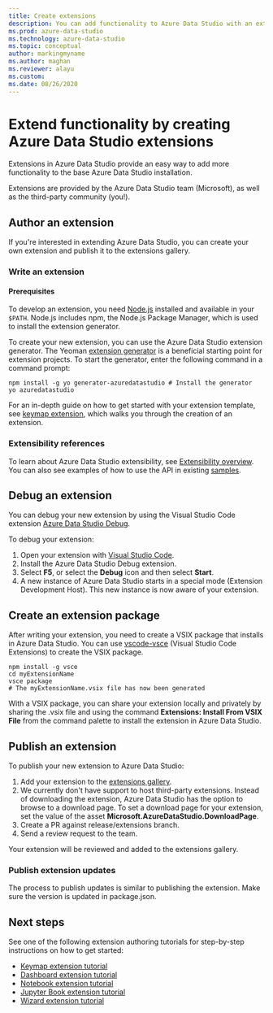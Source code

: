 ```yaml
---
title: Create extensions
description: You can add functionality to Azure Data Studio with an extension. Learn how to create an extension and publish it to the extensions gallery.
ms.prod: azure-data-studio
ms.technology: azure-data-studio
ms.topic: conceptual
author: markingmyname
ms.author: maghan
ms.reviewer: alayu
ms.custom: 
ms.date: 08/26/2020
---
```


# Extend functionality by creating Azure Data Studio extensions

Extensions in Azure Data Studio provide an easy way to add more functionality to the base Azure Data Studio installation.

Extensions are provided by the Azure Data Studio team (Microsoft), as well as the third-party community (you!).

## Author an extension

If you're interested in extending Azure Data Studio, you can create your own extension and publish it to the extensions gallery.

### Write an extension

#### Prerequisites

To develop an extension, you need [Node.js](https://nodejs.org/) installed and available in your `$PATH`. Node.js includes npm, the Node.js Package Manager, which is used to install the extension generator.

To create your new extension, you can use the Azure Data Studio extension generator. The Yeoman [extension generator](https://www.npmjs.com/package/generator-azuredatastudio) is a beneficial starting point for extension projects. To start the generator, enter the following command in a command prompt:

```console
npm install -g yo generator-azuredatastudio # Install the generator
yo azuredatastudio
```

For an in-depth guide on how to get started with your extension template, see [keymap extension](keymap-extension.md), which walks you through the creation of an extension.

### Extensibility references

To learn about Azure Data Studio extensibility, see [Extensibility overview](../extensibility.md). You can also see examples of how to use the API in existing [samples](https://github.com/Microsoft/azuredatastudio/tree/main/samples).

## Debug an extension

You can debug your new extension by using the Visual Studio Code extension [Azure Data Studio Debug](https://github.com/kevcunnane/sqlops-debug).

To debug your extension:

1. Open your extension with [Visual Studio Code](https://code.visualstudio.com/).
2. Install the Azure Data Studio Debug extension.
3. Select **F5**, or select the **Debug** icon and then select **Start**.
4. A new instance of Azure Data Studio starts in a special mode (Extension Development Host). This new instance is now aware of your extension.

## Create an extension package

After writing your extension, you need to create a VSIX package that installs in Azure Data Studio. You can use [vscode-vsce](https://github.com/Microsoft/vscode-vsce) (Visual Studio Code Extensions) to create the VSIX package.

```console
npm install -g vsce
cd myExtensionName
vsce package
# The myExtensionName.vsix file has now been generated
```

With a VSIX package, you can share your extension locally and privately by sharing the .vsix file and using the command **Extensions: Install From VSIX File** from the command palette to install the extension in Azure Data Studio.

## Publish an extension

To publish your new extension to Azure Data Studio:

1. Add your extension to the [extensions gallery](https://github.com/Microsoft/azuredatastudio/blob/release/extensions/extensionsGallery.json).
2. We currently don't have support to host third-party extensions. Instead of downloading the extension, Azure Data Studio has the option to browse to a download page. To set a download page for your extension, set the value of the asset **Microsoft.AzureDataStudio.DownloadPage**.
3. Create a PR against release/extensions branch.
4. Send a review request to the team.

Your extension will be reviewed and added to the extensions gallery.

### Publish extension updates

The process to publish updates is similar to publishing the extension. Make sure the version is updated in package.json.

## Next steps

See one of the following extension authoring tutorials for step-by-step instructions on how to get started:

- [Keymap extension tutorial](keymap-extension.md)
- [Dashboard extension tutorial](dashboard-extension.md)
- [Notebook extension tutorial](notebook-extension.md)
- [Jupyter Book extension tutorial](jupyter-book-extension.md)
- [Wizard extension tutorial](wizard-extension.md)

